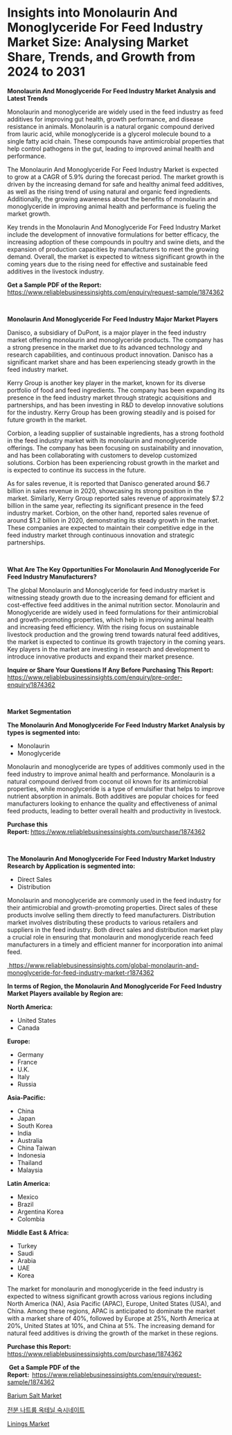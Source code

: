 <p><h1>Insights into Monolaurin And Monoglyceride For Feed Industry Market Size: Analysing Market Share, Trends, and Growth from 2024 to 2031</h1></p><p><strong>Monolaurin And Monoglyceride For Feed Industry Market Analysis and Latest Trends</strong></p>
<p><p>Monolaurin and monoglyceride are widely used in the feed industry as feed additives for improving gut health, growth performance, and disease resistance in animals. Monolaurin is a natural organic compound derived from lauric acid, while monoglyceride is a glycerol molecule bound to a single fatty acid chain. These compounds have antimicrobial properties that help control pathogens in the gut, leading to improved animal health and performance.</p><p>The Monolaurin And Monoglyceride For Feed Industry Market is expected to grow at a CAGR of 5.9% during the forecast period. The market growth is driven by the increasing demand for safe and healthy animal feed additives, as well as the rising trend of using natural and organic feed ingredients. Additionally, the growing awareness about the benefits of monolaurin and monoglyceride in improving animal health and performance is fueling the market growth.</p><p>Key trends in the Monolaurin And Monoglyceride For Feed Industry Market include the development of innovative formulations for better efficacy, the increasing adoption of these compounds in poultry and swine diets, and the expansion of production capacities by manufacturers to meet the growing demand. Overall, the market is expected to witness significant growth in the coming years due to the rising need for effective and sustainable feed additives in the livestock industry.</p></p>
<p><strong>Get a Sample PDF of the Report:&nbsp;</strong> <a href="https://www.reliablebusinessinsights.com/enquiry/request-sample/1874362">https://www.reliablebusinessinsights.com/enquiry/request-sample/1874362</a></p>
<p>&nbsp;</p>
<p><strong>Monolaurin And Monoglyceride For Feed Industry Major Market Players</strong></p>
<p><p>Danisco, a subsidiary of DuPont, is a major player in the feed industry market offering monolaurin and monoglyceride products. The company has a strong presence in the market due to its advanced technology and research capabilities, and continuous product innovation. Danisco has a significant market share and has been experiencing steady growth in the feed industry market.</p><p>Kerry Group is another key player in the market, known for its diverse portfolio of food and feed ingredients. The company has been expanding its presence in the feed industry market through strategic acquisitions and partnerships, and has been investing in R&D to develop innovative solutions for the industry. Kerry Group has been growing steadily and is poised for future growth in the market.</p><p>Corbion, a leading supplier of sustainable ingredients, has a strong foothold in the feed industry market with its monolaurin and monoglyceride offerings. The company has been focusing on sustainability and innovation, and has been collaborating with customers to develop customized solutions. Corbion has been experiencing robust growth in the market and is expected to continue its success in the future.</p><p>As for sales revenue, it is reported that Danisco generated around $6.7 billion in sales revenue in 2020, showcasing its strong position in the market. Similarly, Kerry Group reported sales revenue of approximately $7.2 billion in the same year, reflecting its significant presence in the feed industry market. Corbion, on the other hand, reported sales revenue of around $1.2 billion in 2020, demonstrating its steady growth in the market. These companies are expected to maintain their competitive edge in the feed industry market through continuous innovation and strategic partnerships.</p></p>
<p>&nbsp;</p>
<p><strong>What Are The Key Opportunities For Monolaurin And Monoglyceride For Feed Industry Manufacturers?</strong></p>
<p><p>The global Monolaurin and Monoglyceride for feed industry market is witnessing steady growth due to the increasing demand for efficient and cost-effective feed additives in the animal nutrition sector. Monolaurin and Monoglyceride are widely used in feed formulations for their antimicrobial and growth-promoting properties, which help in improving animal health and increasing feed efficiency. With the rising focus on sustainable livestock production and the growing trend towards natural feed additives, the market is expected to continue its growth trajectory in the coming years. Key players in the market are investing in research and development to introduce innovative products and expand their market presence.</p></p>
<p><strong>Inquire or Share Your Questions If Any Before Purchasing This Report:</strong> <a href="https://www.reliablebusinessinsights.com/enquiry/pre-order-enquiry/1874362">https://www.reliablebusinessinsights.com/enquiry/pre-order-enquiry/1874362</a></p>
<p>&nbsp;</p>
<p><strong>Market Segmentation</strong></p>
<p><strong>The Monolaurin And Monoglyceride For Feed Industry Market Analysis by types is segmented into:</strong></p>
<p><ul><li>Monolaurin</li><li>Monoglyceride</li></ul></p>
<p><p>Monolaurin and monoglyceride are types of additives commonly used in the feed industry to improve animal health and performance. Monolaurin is a natural compound derived from coconut oil known for its antimicrobial properties, while monoglyceride is a type of emulsifier that helps to improve nutrient absorption in animals. Both additives are popular choices for feed manufacturers looking to enhance the quality and effectiveness of animal feed products, leading to better overall health and productivity in livestock.</p></p>
<p><strong>Purchase this Report:&nbsp;</strong><a href="https://www.reliablebusinessinsights.com/purchase/1874362">https://www.reliablebusinessinsights.com/purchase/1874362</a></p>
<p>&nbsp;</p>
<p><strong>The Monolaurin And Monoglyceride For Feed Industry Market Industry Research by Application is segmented into:</strong></p>
<p><ul><li>Direct Sales</li><li>Distribution</li></ul></p>
<p><p>Monolaurin and monoglyceride are commonly used in the feed industry for their antimicrobial and growth-promoting properties. Direct sales of these products involve selling them directly to feed manufacturers. Distribution market involves distributing these products to various retailers and suppliers in the feed industry. Both direct sales and distribution market play a crucial role in ensuring that monolaurin and monoglyceride reach feed manufacturers in a timely and efficient manner for incorporation into animal feed.</p></p>
<p><a href="https://www.reliablebusinessinsights.com/global-monolaurin-and-monoglyceride-for-feed-industry-market-r1874362">&nbsp;https://www.reliablebusinessinsights.com/global-monolaurin-and-monoglyceride-for-feed-industry-market-r1874362</a></p>
<p><strong>In terms of Region, the Monolaurin And Monoglyceride For Feed Industry Market Players available by Region are:</strong></p>
<p>
    <p> <strong> North America: </strong>
        <ul>
            <li>United States</li>
            <li>Canada</li>
        </ul>
        </p> 
    <p> <strong> Europe: </strong>
        <ul>
            <li>Germany</li>
            <li>France</li>
            <li>U.K.</li>
            <li>Italy</li>
            <li>Russia</li>
        </ul>
        </p> 
    <p> <strong> Asia-Pacific: </strong>
        <ul>
            <li>China</li>
            <li>Japan</li>
            <li>South Korea</li>
            <li>India</li>
            <li>Australia</li>
            <li>China Taiwan</li>
            <li>Indonesia</li>
            <li>Thailand</li>
            <li>Malaysia</li>
        </ul>
        </p> 
    <p> <strong> Latin America: </strong>
        <ul>
            <li>Mexico</li>
            <li>Brazil</li>
            <li>Argentina Korea</li>
            <li>Colombia</li>
        </ul>
        </p> 
    <p> <strong> Middle East & Africa: </strong>
        <ul>
            <li>Turkey</li>
            <li>Saudi</li>
            <li>Arabia</li>
            <li>UAE</li>
            <li>Korea</li>
        </ul>
    </p>
    </p>
<p><p>The market for monolaurin and monoglyceride in the feed industry is expected to witness significant growth across various regions including North America (NA), Asia Pacific (APAC), Europe, United States (USA), and China. Among these regions, APAC is anticipated to dominate the market with a market share of 40%, followed by Europe at 25%, North America at 20%, United States at 10%, and China at 5%. The increasing demand for natural feed additives is driving the growth of the market in these regions.</p></p>
<p><strong>Purchase this Report: </strong><a href="https://www.reliablebusinessinsights.com/purchase/1874362">https://www.reliablebusinessinsights.com/purchase/1874362</a></p>
<p>&nbsp;<strong>Get a Sample PDF of the Report:&nbsp;&nbsp;</strong><a href="https://www.reliablebusinessinsights.com/enquiry/request-sample/1874362">https://www.reliablebusinessinsights.com/enquiry/request-sample/1874362</a></p>
<p><strong></strong></p>
<p><p><a href="https://medium.com/@soloncarter1929/barium-salt-market-research-report-market-forecast-and-growth-prospects-with-a-steady-cagr-of-9-9-e19bd77e9aef">Barium Salt Market</a></p><p><a href="https://github.com/rrmadityapu/Market-Research-Report-List-1/blob/main/97005319238.md">전분 나트륨 옥테닐 숙시네이트</a></p><p><a href="https://medium.com/@stephanmorissette/market-forecast-global-linings-trends-and-impact-analysis-2024-2031-by-application-7d7118ed9eaa">Linings Market</a></p></p>